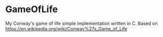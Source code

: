 # GameOfLife
My Conway's game of life simple implementation written in C. Based on https://en.wikipedia.org/wiki/Conway%27s_Game_of_Life
